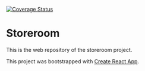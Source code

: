 [![Coverage Status](https://coveralls.io/repos/github/Raigen/storeroom-firebase/badge.svg?branch=master)](https://coveralls.io/github/Raigen/storeroom-firebase?branch=master)

# Storeroom

This is the web repository of the storeroom project.

This project was bootstrapped with [Create React App](https://github.com/facebook/create-react-app).
